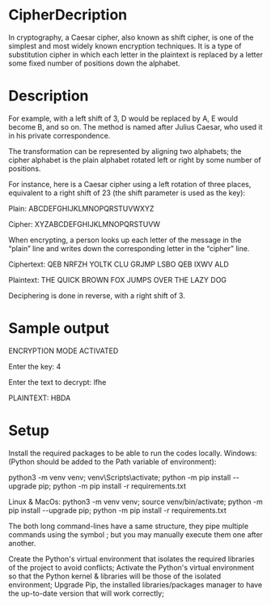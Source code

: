 # CipherDecription
In cryptography, a Caesar cipher, also known as shift cipher, is one of the simplest and most widely known encryption techniques.   It is a type of substitution cipher in which each letter in the plaintext is replaced by a letter some fixed number of positions down the alphabet. 
# Description
For example, with a left shift of 3, D would be replaced by A, E would become B, and so on. The method is named after Julius Caesar, who used it in his private correspondence.

The transformation can be represented by aligning two alphabets; the cipher alphabet is the plain alphabet rotated left or right by some number of positions. 

For instance, here is a Caesar cipher using a left rotation of three places, equivalent to a right shift of 23 (the shift parameter is used as the key):

Plain:  ABCDEFGHIJKLMNOPQRSTUVWXYZ

Cipher: XYZABCDEFGHIJKLMNOPQRSTUVW

When encrypting, a person looks up each letter of the message in the “plain” line and writes down the corresponding letter in the “cipher” line.



Ciphertext: QEB NRFZH YOLTK CLU GRJMP LSBO QEB IXWV ALD

Plaintext:  THE QUICK BROWN FOX JUMPS OVER THE LAZY DOG

Deciphering is done in reverse, with a right shift of 3.


# Sample output

ENCRYPTION MODE ACTIVATED

Enter the key: 4

Enter the text to decrypt: lfhe

PLAINTEXT: HBDA
# Setup
Install the required packages to be able to run the codes locally.
Windows:
(Python should be added to the Path variable of environment):

  python3 -m venv venv; venv\Scripts\activate; python -m pip install --upgrade pip; python -m pip install -r requirements.txt  

Linux & MacOs:
python3 -m venv venv; source venv/bin/activate; python -m pip install --upgrade pip; python -m pip install -r requirements.txt

The both long command-lines have a same structure, they pipe multiple commands using the symbol ; but you may manually execute them one after another.

Create the Python's virtual environment that isolates the required libraries of the project to avoid conflicts;
Activate the Python's virtual environment so that the Python kernel & libraries will be those of the isolated environment;
Upgrade Pip, the installed libraries/packages manager to have the up-to-date version that will work correctly;
